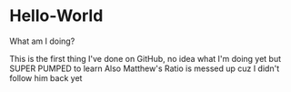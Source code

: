 # Hello-World
What am I doing?


This is the first thing I've done on GitHub, no idea what I'm doing yet but SUPER PUMPED to learn
Also Matthew's Ratio is messed up cuz I didn't follow him back yet
